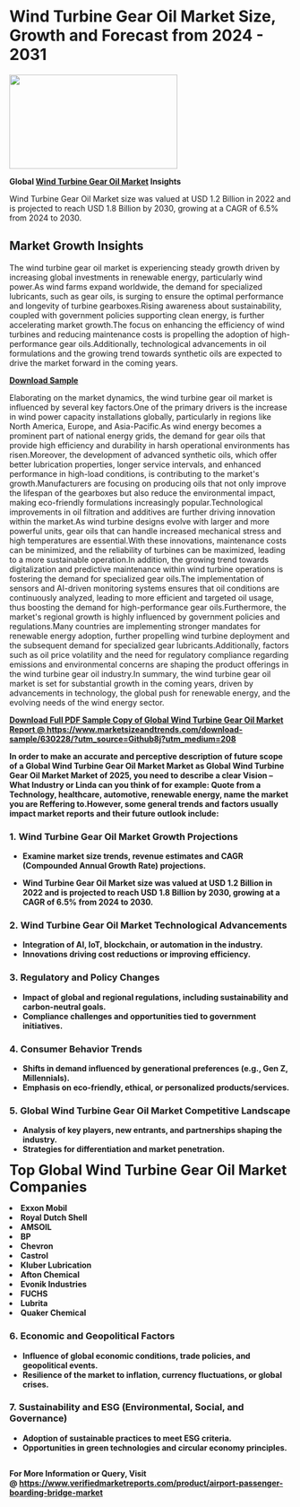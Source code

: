<H1>Wind Turbine Gear Oil Market Size, Growth and Forecast from 2024 - 2031</H1><img class="aligncenter size-medium wp-image-584254" src="https://thirdeyenews.in/wp-content/uploads/2024/09/Global-Market-Research-300x168.jpeg" alt="" width="300" height="168" /><p><strong>Global&nbsp;<a href="https://www.marketsizeandtrends.com/download-sample/630228/?utm_source=Github8j?utm_medium=208">Wind Turbine Gear Oil Market</a> Insights</strong></p><p>Wind Turbine Gear Oil Market size was valued at USD 1.2 Billion in 2022 and is projected to reach USD 1.8 Billion by 2030, growing at a CAGR of 6.5% from 2024 to 2030.</p><p><h2>Market Growth Insights</h2> <p>The wind turbine gear oil market is experiencing steady growth driven by increasing global investments in renewable energy, particularly wind power.As wind farms expand worldwide, the demand for specialized lubricants, such as gear oils, is surging to ensure the optimal performance and longevity of turbine gearboxes.Rising awareness about sustainability, coupled with government policies supporting clean energy, is further accelerating market growth.The focus on enhancing the efficiency of wind turbines and reducing maintenance costs is propelling the adoption of high-performance gear oils.Additionally, technological advancements in oil formulations and the growing trend towards synthetic oils are expected to drive the market forward in the coming years.</p> <p><strong><a href="#">Download Sample</a></strong></p> <p>Elaborating on the market dynamics, the wind turbine gear oil market is influenced by several key factors.One of the primary drivers is the increase in wind power capacity installations globally, particularly in regions like North America, Europe, and Asia-Pacific.As wind energy becomes a prominent part of national energy grids, the demand for gear oils that provide high efficiency and durability in harsh operational environments has risen.Moreover, the development of advanced synthetic oils, which offer better lubrication properties, longer service intervals, and enhanced performance in high-load conditions, is contributing to the market's growth.Manufacturers are focusing on producing oils that not only improve the lifespan of the gearboxes but also reduce the environmental impact, making eco-friendly formulations increasingly popular.Technological improvements in oil filtration and additives are further driving innovation within the market.As wind turbine designs evolve with larger and more powerful units, gear oils that can handle increased mechanical stress and high temperatures are essential.With these innovations, maintenance costs can be minimized, and the reliability of turbines can be maximized, leading to a more sustainable operation.In addition, the growing trend towards digitalization and predictive maintenance within wind turbine operations is fostering the demand for specialized gear oils.The implementation of sensors and AI-driven monitoring systems ensures that oil conditions are continuously analyzed, leading to more efficient and targeted oil usage, thus boosting the demand for high-performance gear oils.Furthermore, the market's regional growth is highly influenced by government policies and regulations.Many countries are implementing stronger mandates for renewable energy adoption, further propelling wind turbine deployment and the subsequent demand for specialized gear lubricants.Additionally, factors such as oil price volatility and the need for regulatory compliance regarding emissions and environmental concerns are shaping the product offerings in the wind turbine gear oil industry.In summary, the wind turbine gear oil market is set for substantial growth in the coming years, driven by advancements in technology, the global push for renewable energy, and the evolving needs of the wind energy sector.</p> <p><strong><a href="#"></p><p><span class=""><strong>Download Full PDF Sample Copy of Global Wind Turbine Gear Oil Market Report</strong> @ <a href="https://www.marketsizeandtrends.com/download-sample/630228/?utm_source=Github8j?utm_medium=208" target="_blank">https://www.marketsizeandtrends.com/download-sample/630228/?utm_source=Github8j?utm_medium=208</a></span></p><p>In order to make an accurate and perceptive description of future scope of a Global&nbsp;Wind Turbine Gear Oil Market Market as Global&nbsp;Wind Turbine Gear Oil Market Market of 2025, you need to describe a clear Vision &ndash; What Industry or Linda can you think of for example: Quote from a Technology, healthcare, automotive, renewable energy, name the market you are Reffering to.However, some general trends and factors usually impact market reports and their future outlook include:</p><h3>1.&nbsp;<strong>Wind Turbine Gear Oil Market Growth Projections</strong></h3><ul><li>Examine market size trends, revenue estimates and CAGR (Compounded Annual Growth Rate) projections.</li><li><p>Wind Turbine Gear Oil Market size was valued at USD 1.2 Billion in 2022 and is projected to reach USD 1.8 Billion by 2030, growing at a CAGR of 6.5% from 2024 to 2030.</p></li></ul><h3>2.&nbsp;<strong>Wind Turbine Gear Oil Market Technological Advancements</strong></h3><ul><li>Integration of AI, IoT, blockchain, or automation in the industry.</li><li>Innovations driving cost reductions or improving efficiency.</li></ul><h3>3.&nbsp;<strong>Regulatory and Policy Changes</strong></h3><ul><li>Impact of global and regional regulations, including sustainability and carbon-neutral goals.</li><li>Compliance challenges and opportunities tied to government initiatives.</li></ul><h3>4.&nbsp;<strong>Consumer Behavior Trends</strong></h3><ul><li>Shifts in demand influenced by generational preferences (e.g., Gen Z, Millennials).</li><li>Emphasis on eco-friendly, ethical, or personalized products/services.</li></ul><h3>5.&nbsp;<strong>Global Wind Turbine Gear Oil Market Competitive Landscape</strong></h3><ul><li>Analysis of key players, new entrants, and partnerships shaping the industry.</li><li>Strategies for differentiation and market penetration.</li></ul><p data-pm-slice="1 1 []"><span style="color: inherit; font-family: inherit; font-size: 25px;">Top Global Wind Turbine Gear Oil Market Companies</span></p><div class="" data-test-id=""><p><li>Exxon Mobil</li><li> Royal Dutch Shell</li><li> AMSOIL</li><li> BP</li><li> Chevron</li><li> Castrol</li><li> Kluber Lubrication</li><li> Afton Chemical</li><li> Evonik Industries</li><li> FUCHS</li><li> Lubrita</li><li> Quaker Chemical</li></p></div><h3>6.&nbsp;<strong>Economic and Geopolitical Factors</strong></h3><ul><li>Influence of global economic conditions, trade policies, and geopolitical events.</li><li>Resilience of the market to inflation, currency fluctuations, or global crises.</li></ul><h3>7.&nbsp;<strong>Sustainability and ESG (Environmental, Social, and Governance)</strong></h3><ul><li>Adoption of sustainable practices to meet ESG criteria.</li><li>Opportunities in green technologies and circular economy principles.</li></ul><h2><strong style="font-size: 14px;">For More Information or Query, Visit @&nbsp;</strong><a style="background-color: #ffffff; font-size: 14px;" href="https://www.marketsizeandtrends.com/report/wind-turbine-gear-oil-market/" target="_blank">https://www.verifiedmarketreports.com/product/airport-passenger-boarding-bridge-market</a></h2>